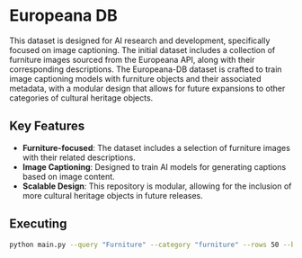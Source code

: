 # Europeana DB

This dataset is designed for AI research and development, specifically focused on image captioning. The initial dataset includes a collection of furniture images sourced from the Europeana API, along with their corresponding descriptions. The Europeana-DB dataset is crafted to train image captioning models with furniture objects and their associated metadata, with a modular design that allows for future expansions to other categories of cultural heritage objects.

## Key Features

- **Furniture-focused**: The dataset includes a selection of furniture images with their related descriptions.
- **Image Captioning**: Designed to train AI models for generating captions based on image content.
- **Scalable Design**: This repository is modular, allowing for the inclusion of more cultural heritage objects in future releases.

## Executing

```sh
python main.py --query "Furniture" --category "furniture" --rows 50 --batch-size 10 --max-items 100
```
